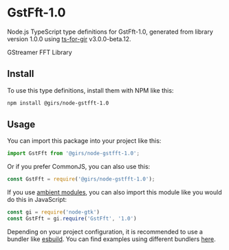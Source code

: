 
# GstFft-1.0

Node.js TypeScript type definitions for GstFft-1.0, generated from library version 1.0.0 using [ts-for-gir](https://github.com/gjsify/ts-for-gjs) v3.0.0-beta.12.

GStreamer FFT Library

## Install

To use this type definitions, install them with NPM like this:
```bash
npm install @girs/node-gstfft-1.0
```

## Usage

You can import this package into your project like this:
```ts
import GstFft from '@girs/node-gstfft-1.0';
```

Or if you prefer CommonJS, you can also use this:
```ts
const GstFft = require('@girs/node-gstfft-1.0');
```

If you use [ambient modules](https://github.com/gjsify/ts-for-gir/tree/main/packages/cli#ambient-modules), you can also import this module like you would do this in JavaScript:

```ts
const gi = require('node-gtk')
const GstFft = gi.require('GstFft', '1.0')
```

Depending on your project configuration, it is recommended to use a bundler like [esbuild](https://esbuild.github.io/). You can find examples using different bundlers [here](https://github.com/gjsify/ts-for-gir/tree/main/examples).